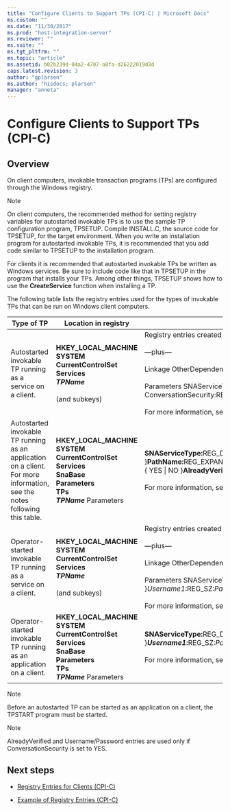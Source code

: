 ```yaml
---
title: "Configure Clients to Support TPs (CPI-C) | Microsoft Docs"
ms.custom: ""
ms.date: "11/30/2017"
ms.prod: "host-integration-server"
ms.reviewer: ""
ms.suite: ""
ms.tgt_pltfrm: ""
ms.topic: "article"
ms.assetid: b02b239d-04a2-4707-a8fa-d26222019d3d
caps.latest.revision: 3
author: "gplarsen"
ms.author: "hisdocs; plarsen"
manager: "anneta"
---
```

# Configure Clients to Support TPs (CPI-C)

## Overview
On client computers, invokable transaction programs (TPs) are configured through the Windows registry.  

> [!NOTE]
>  On client computers, the recommended method for setting registry variables for autostarted invokable TPs is to use the sample TP configuration program, TPSETUP. Compile INSTALL.C, the source code for TPSETUP, for the target environment. When you write an installation program for autostarted invokable TPs, it is recommended that you add code similar to TPSETUP to the installation program.   

 For clients it is recommended that autostarted invokable TPs be written as Windows services. Be sure to include code like that in TPSETUP in the program that installs your TPs. Among other things, TPSETUP shows how to use the **CreateService** function when installing a TP.  

 The following table lists the registry entries used for the types of invokable TPs that can be run on Windows client computers.  


|                                                        Type of TP                                                         |                                                                                                                                    Location in registry                                                                                                                                    |                                                                                                                                                                                                                                                                                                                                             Possible registry entries                                                                                                                                                                                                                                                                                                                                              |
|---------------------------------------------------------------------------------------------------------------------------|--------------------------------------------------------------------------------------------------------------------------------------------------------------------------------------------------------------------------------------------------------------------------------------------|--------------------------------------------------------------------------------------------------------------------------------------------------------------------------------------------------------------------------------------------------------------------------------------------------------------------------------------------------------------------------------------------------------------------------------------------------------------------------------------------------------------------------------------------------------------------------------------------------------------------------------------------------------------------------------------------------------------------|
|                                Autostarted invokable TP running as a service on a client.                                 |                                        <strong>HKEY_LOCAL_MACHINE</strong><br /> <strong>SYSTEM</strong><br /> <strong>CurrentControlSet</strong><br /> <strong>Services</strong> <br /> <strong><em>TPName</em></strong><br /><br /> (and subkeys)                                        | Registry entries created by the <strong>CreateService</strong> call, including entries that specify the path, display name, and other characteristics of the service.<br /><br /> —plus—<br /><br /> Linkage OtherDependencies:REG_MULTI_SZ:SnaBase<br /><br /> Parameters SNAServiceType:REG_DWORD:0x5 LocalLU:REG_SZ:<em>LUalias</em> Parameters:REG_SZ:<em>ParameterList</em> Timeout:REG_DWORD:<em>number</em> AcceptNames:REG_SZ:<em>TPNameList</em> ConversationSecurity:REG_SZ:{ YES &#124; NO } AlreadyVerified:REG_SZ:{ YES &#124; NO }<em>Username1</em>:REG_SZ:<em>Password1</em> ...<em>UsernameX</em>:REG_SZ:<em>PasswordX</em><br /><br /> For more information, see the notes following this table. |
| Autostarted invokable TP running as an application on a client. For more information, see the notes following this table. | <strong>HKEY_LOCAL_MACHINE</strong><br /> <strong>SYSTEM</strong><br /> <strong>CurrentControlSet</strong><br /> <strong>Services</strong><br /> <strong>SnaBase</strong><br /> <strong>Parameters</strong><br /> <strong>TPs</strong> <br /> <strong><em>TPName</em></strong>  Parameters |                           <strong>SNAServiceType:</strong>REG_DWORD:{ 0x5 &#124; 0x6 }<strong>PathName:</strong>REG_EXPAND_SZ:<em>path</em><strong>LocalLU:</strong>REG_SZ:<em>LUalias</em><strong>Parameters:</strong>REG_SZ:<em>ParameterList</em><strong>TimeOut:</strong>REG_DWORD:<em>number</em><strong>AcceptNames:</strong>REG_SZ:<em>TPNameList</em><strong>ConversationSecurity:</strong>REG_SZ:{ YES &#124; NO }<strong>AlreadyVerified:</strong>REG_SZ:{ YES &#124; NO }<strong><em>Username1</em>:</strong>REG_SZ:<em>Password1</em> ...<strong><em>UsernameX</em>:</strong>REG_SZ:<em>PasswordX</em><br /><br /> For more information, see the notes following this table.                           |
|                              Operator-started invokable TP running as a service on a client.                              |                                        <strong>HKEY_LOCAL_MACHINE</strong><br /> <strong>SYSTEM</strong><br /> <strong>CurrentControlSet</strong><br /> <strong>Services</strong> <br /> <strong><em>TPName</em></strong><br /><br /> (and subkeys)                                        |                                         Registry entries created by the <strong>CreateService</strong> call, including entries that specify the path, display name, and other characteristics of the service.<br /><br /> —plus—<br /><br /> Linkage OtherDependencies:REG_MULTI_SZ:SnaBase<br /><br /> Parameters SNAServiceType:REG_DWORD:0x1A LocalLU:REG_SZ:<em>LUalias</em> Timeout:REG_DWORD:<em>number</em> ConversationSecurity:REG_SZ:{ YES &#124; NO } AlreadyVerified:REG_SZ:{ YES &#124; NO }<em>Username1</em>:REG_SZ:<em>Password1</em> ...<em>UsernameX</em>:REG_SZ:<em>PasswordX</em><br /><br /> For more information, see the note following this table.                                         |
|                           Operator-started invokable TP running as an application on a client.                            | <strong>HKEY_LOCAL_MACHINE</strong><br /> <strong>SYSTEM</strong><br /> <strong>CurrentControlSet</strong><br /> <strong>Services</strong><br /> <strong>SnaBase</strong><br /> <strong>Parameters</strong><br /> <strong>TPs</strong> <br /> <strong><em>TPName</em></strong>  Parameters |                                                                                                                     <strong>SNAServiceType:</strong>REG_DWORD:0x1A<strong>LocalLU:</strong>REG_SZ:<em>LUalias</em><strong>TimeOut:</strong>REG_DWORD:<em>number</em><strong>ConversationSecurity:</strong>REG_SZ:{ YES &#124; NO }<strong>AlreadyVerified:</strong>REG_SZ:{ YES &#124; NO }<strong><em>Username1</em>:</strong>REG_SZ:<em>Password1</em> ...<strong><em>UsernameX</em>:</strong>REG_SZ:<em>PasswordX</em><br /><br /> For more information, see the note following this table.                                                                                                                     |

> [!NOTE]
>  Before an autostarted TP can be started as an application on a client, the TPSTART program must be started. 

> [!NOTE]
>  AlreadyVerified and Username/Password entries are used only if ConversationSecurity is set to YES.  

## Next steps

-   [Registry Entries for Clients (CPI-C)](../core/registry-entries-for-clients-cpi-c-1.md)  

-   [Example of Registry Entries (CPI-C)](../core/example-of-registry-entries-cpi-c-1.md)